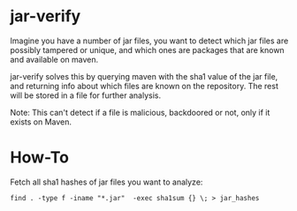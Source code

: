 # jar-verify

Imagine you have a number of jar files, you want to detect which jar files are possibly tampered or unique, and which ones are packages that are known and available on maven.

jar-verify solves this by querying maven with the sha1 value of the jar file, and returning info about which files are known on the repository. The rest will be stored in a file for further analysis.


Note: This can't detect if a file is malicious, backdoored or not, only if it exists on Maven.


# How-To

Fetch all sha1 hashes of jar files you want to analyze:

```
find . -type f -iname "*.jar"  -exec sha1sum {} \; > jar_hashes
```





